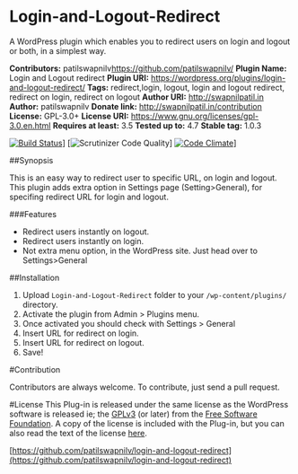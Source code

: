 # Login-and-Logout-Redirect
A WordPress plugin which enables you to redirect users on login and logout or both, in a simplest way.

**Contributors:**      patilswapnilv<https://github.com/patilswapnilv/>
**Plugin Name:**       Login and Logout redirect
**Plugin URI:**        https://wordpress.org/plugins/login-and-logout-redirect/
**Tags:**              redirect,login, logout, login and logout redirect, redirect on login, redirect on logout
**Author URI:**        http://swapnilpatil.in
**Author:**            patilswapnilv
**Donate link:**       http://swapnilpatil.in/contribution
**License:**           GPL-3.0+
**License URI:**       https://www.gnu.org/licenses/gpl-3.0.en.html
**Requires at least:** 3.5
**Tested up to:**      4.7
**Stable tag:**        1.0.3

[![Build Status](https://travis-ci.org/patilswapnilv/login-and-logout-redirect.svg)](https://travis-ci.org/patilswapnilv/login-and-logout-redirect)] [![Scrutinizer Code Quality](https://scrutinizer-ci.com/g/patilswapnilv/login-and-logout-redirect/badges/quality-score.png?b=master)] [![Code Climate](https://codeclimate.com/github/patilswapnilv/login-and-logout-redirect/badges/gpa.svg)](https://codeclimate.com/github/patilswapnilv/login-and-logout-redirect)]


##Synopsis

This is an easy way to redirect user to specific URL, on login and logout.
This plugin adds extra option in Settings page (Setting>General), for specifing redirect URL for login and logout.

###Features

* Redirect users instantly on logout.
* Redirect users instantly on login.
* Not extra menu option, in the WordPress site. Just head over to Settings>General

##Installation
1. Upload `Login-and-Logout-Redirect` folder to your `/wp-content/plugins/` directory.
2. Activate the plugin from Admin > Plugins menu.
3. Once activated you should check with Settings > General
4. Insert URL for redirect on login.
5. Insert URL for redirect on logout.
6. Save!

#Contribution

Contributors are always welcome.
To contribute, just send a pull request.

#License
This Plug-in is released under the same license as the WordPress software is released ie; the [GPLv3](https://www.gnu.org/licenses/gpl-3.0.en.html) (or later) from the [Free Software Foundation](http://www.fsf.org/). A copy of the license is included with the Plug-in, but you can also read the text of the license [here](http://www.gnu.org/licenses/gpl-3.0.en.html).

[https://github.com/patilswapnilv/login-and-logout-redirect](https://github.com/patilswapnilv/login-and-logout-redirect)
